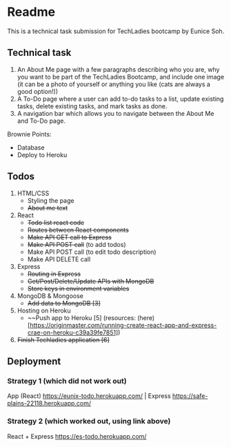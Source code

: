 # Readme

This is a technical task submission for TechLadies bootcamp by Eunice Soh.

## Technical task

1. An About Me page with a few paragraphs describing who you are, why you want to be part of the TechLadies Bootcamp, and include one image (it can be a photo of yourself or anything you like (cats are always a good option!))
2. A To-Do page where a user can add to-do tasks to a list, update existing tasks, delete existing tasks, and mark tasks as done.
3. A navigation bar which allows you to navigate between the About Me and To-Do page.

Brownie Points:

- Database
- Deploy to Heroku

## Todos

1. HTML/CSS
    - Styling the page
    - ~~About me text~~
2. React
    - ~~Todo list react code~~
    - ~~Routes between React components~~
    - ~~Make API GET call to Express~~
    - ~~Make API POST call~~ (to add todos)
    - Make API POST call (to edit todo description)
    - Make API DELETE call
3. Express
    - ~~Routing in Express~~
    - ~~Get/Post/Delete/Update APIs with MongoDB~~
    - ~~Store keys in environment variables~~
4. MongoDB & Mongoose
    - ~~Add data to MongoDB [3]~~
5. Hosting on Heroku
    - ~~Push app to Heroku [5] (resources: (here) [https://originmaster.com/running-create-react-app-and-express-crae-on-heroku-c39a39fe7851])
6. ~~Finish Techladies application [6]~~

## Deployment

### Strategy 1 (which did not work out)
App (React) https://eunix-todo.herokuapp.com/ | Express https://safe-plains-22118.herokuapp.com/

### Strategy 2 (which worked out, using link above)
React + Express https://es-todo.herokuapp.com/ 
